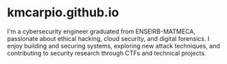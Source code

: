 # kmcarpio.github.io
I'm a cybersecurity engineer graduated from ENSEIRB-MATMECA, passionate about ethical hacking, cloud security, and digital forensics. I enjoy building and securing systems, exploring new attack techniques, and contributing to security research through CTFs and technical projects.
